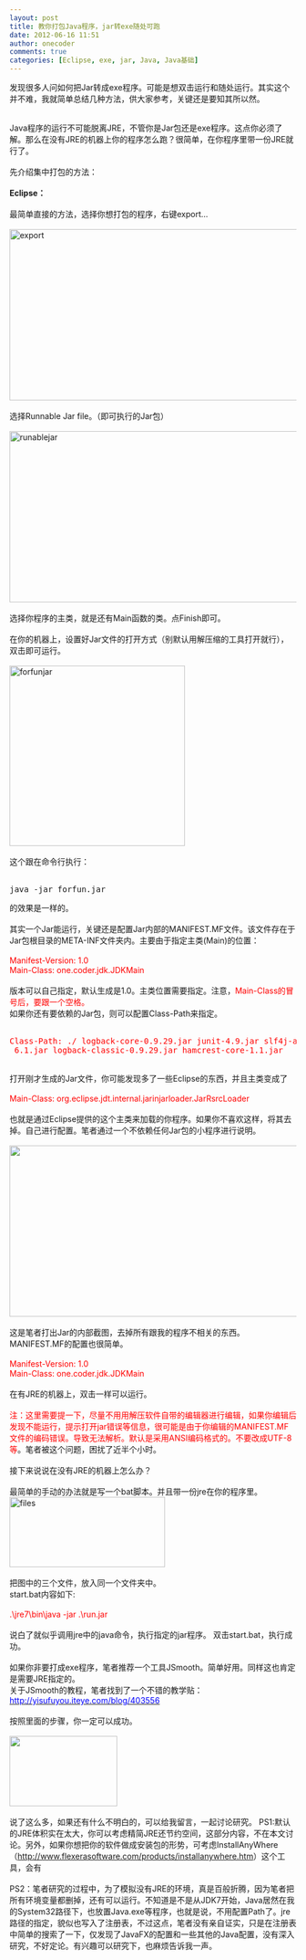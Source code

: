 ```yaml
---
layout: post
title: 教你打包Java程序，jar转exe随处可跑
date: 2012-06-16 11:51
author: onecoder
comments: true
categories: [Eclipse, exe, jar, Java, Java基础]
---
```

发现很多人问如何把Jar转成exe程序。可能是想双击运行和随处运行。其实这个并不难，我就简单总结几种方法，供大家参考，关键还是要知其所以然。
<div>
	&nbsp;</div>
<div>
	Java程序的运行不可能脱离JRE，不管你是Jar包还是exe程序。这点你必须了解。那么在没有JRE的机器上你的程序怎么跑？很简单，在你程序里带一份JRE就行了。</div>
<div>
	&nbsp;</div>
<div>
	先介绍集中打包的方法：</div>
<div>
	&nbsp;</div>
<div>
	<div>
		<strong>Eclipse：</strong></div>
	<div>
		&nbsp;</div>
	<div>
		最简单直接的方法，选择你想打包的程序，右键export...</div>
</div>
<div>
	&nbsp;</div>
<div>
	<a href="http://www.coderli.com/wp-content/uploads/2012/06/export.jpg"><img alt="export" class="alignnone  wp-image-501" height="300" src="http://www.coderli.com/wp-content/uploads/2012/06/export.jpg" title="export" width="619" /></a></div>
<div>
	&nbsp;</div>
<div>
	<div>
		选择Runnable Jar file。（即可执行的Jar包）</div>
</div>
<div>
	&nbsp;</div>
<div>
	<a href="http://www.coderli.com/wp-content/uploads/2012/06/runablejar.jpg"><img alt="runablejar" class="alignnone  wp-image-504" height="300" src="http://www.coderli.com/wp-content/uploads/2012/06/runablejar.jpg" title="runablejar" width="621" /></a></div>
<div>
	&nbsp;</div>
<div>
	<div>
		选择你程序的主类，就是还有Main函数的类。点Finish即可。</div>
	<div>
		&nbsp;</div>
	<div>
		在你的机器上，设置好Jar文件的打开方式（别默认用解压缩的工具打开就行），双击即可运行。</div>
</div>
<div>
	&nbsp;</div>
<div>
	<a href="http://www.coderli.com/wp-content/uploads/2012/06/forfunjar.jpg"><img alt="forfunjar" class="alignnone size-full wp-image-503" height="316" src="http://www.coderli.com/wp-content/uploads/2012/06/forfunjar.jpg" title="forfunjar" width="308" /></a></div>
<div>
	&nbsp;</div>
<div>
	<div>
		这个跟在命令行执行：</div>
	<div>
		&nbsp;</div>
	<pre>
java -jar forfun.jar</pre>
	的效果是一样的。
	<div>
		&nbsp;</div>
	其实一个Jar能运行，关键还是配置Jar内部的MANIFEST.MF文件。该文件存在于Jar包根目录的META-INF文件夹内。主要由于指定主类(Main)的位置：
	<div>
		&nbsp;</div>
	<div>
		<div>
			<span style="color: #ff0000;">Manifest-Version: 1.0</span></div>
		<span style="color: #ff0000;">Main-Class: one.coder.jdk.JDKMain</span></div>
	<div>
		&nbsp;</div>
	<div>
		版本可以自己指定，默认生成是1.0。主类位置需要指定。注意，<span style="color: #ff0000;">Main-Class的冒号后，要跟一个空格。</span></div>
	如果你还有要依赖的Jar包，则可以配置Class-Path来指定。
	<div>
		&nbsp;</div>
	<div>
		<pre>
<span style="color: #ff0000;">Class-Path:&nbsp;./ logback-core-0.9.29.jar junit-4.9.jar slf4j-api-1.</span>
<span style="color: #ff0000;">&nbsp;6.1.jar logback-classic-0.9.29.jar hamcrest-core-1.1.jar</span></pre>
		<div>
			&nbsp;</div>
		打开刚才生成的Jar文件，你可能发现多了一些Eclipse的东西，并且主类变成了</div>
	<div>
		&nbsp;</div>
	<span style="color: #ff0000;">Main-Class: org.eclipse.jdt.internal.jarinjarloader.JarRsrcLoader</span>
	<div>
		&nbsp;</div>
	<div>
		也就是通过Eclipse提供的这个主类来加载的你程序。如果你不喜欢这样，将其去掉。自己进行配置。笔者通过一个不依赖任何Jar包的小程序进行说明。</div>
</div>
<div>
	&nbsp;</div>
<div>
	<a href="http://www.coderli.com/wp-content/uploads/2012/06/runjar.jpg"><img alt="" class="alignnone  wp-image-505" height="300" src="http://www.coderli.com/wp-content/uploads/2012/06/runjar.jpg" title="runjar" width="600" /></a></div>
<div>
	&nbsp;</div>
<div>
	这是笔者打出Jar的内部截图，去掉所有跟我的程序不相关的东西。MANIFEST.MF的配置也很简单。
	<div>
		&nbsp;</div>
	<div>
		<div>
			<span style="color: #ff0000;">Manifest-Version: 1.0</span></div>
		<span style="color: #ff0000;">Main-Class: one.coder.jdk.JDKMain</span></div>
	<div>
		&nbsp;</div>
	在有JRE的机器上，双击一样可以运行。
	<div>
		&nbsp;</div>
	<span style="color: #ff0000;">注：这里需要提一下，尽量不用用解压软件自带的编辑器进行编辑，如果你编辑后发现不能运行，提示打开jar错误等信息，很可能是由于你编辑的MANIFEST.MF文件的编码错误。导致无法解析。默认是采用ANSI编码格式的。不要改成UTF-8等</span>。笔者被这个问题，困扰了近半个小时。
	<div>
		&nbsp;</div>
	接下来说说在没有JRE的机器上怎么办？
	<div>
		&nbsp;</div>
	最简单的手动的办法就是写一个bat脚本。并且带一份jre在你的程序里。</div>
<div>
	<a href="http://www.coderli.com/wp-content/uploads/2012/06/files.jpg"><img alt="files" class="alignnone size-full wp-image-502" height="123" src="http://www.coderli.com/wp-content/uploads/2012/06/files.jpg" title="files" width="273" /></a></div>
<div>
	&nbsp;</div>
<div>
	<div>
		把图中的三个文件，放入同一个文件夹中。</div>
	start.bat内容如下:
	<div>
		&nbsp;</div>
	<div>
		<span style="color: #ff0000;">.\jre7\bin\java -jar .\run.jar</span></div>
	<div>
		&nbsp;</div>
	说白了就似乎调用jre中的java命令，执行指定的jar程序。 双击start.bat，执行成功。
	<div>
		&nbsp;</div>
	<div>
		如果你非要打成exe程序，笔者推荐一个工具JSmooth。简单好用。同样这也肯定是需要JRE指定的。</div>
	关于JSmooth的教程，笔者找到了一个不错的教学贴：<span style="color: #0000ff;"><a href="http://yisufuyou.iteye.com/blog/403556"><span style="color: #0000ff;">http://yisufuyou.iteye.com/blog/403556</span></a></span>
	<div>
		&nbsp;</div>
	<div>
		按照里面的步骤，你一定可以成功。</div>
	<div>
		&nbsp;</div>
	<div>
		<a href="http://www.coderli.com/wp-content/uploads/2012/06/coderexe.jpg"><img alt="" class="alignnone size-full wp-image-500" height="123" src="http://www.coderli.com/wp-content/uploads/2012/06/coderexe.jpg" title="coderexe" width="189" /></a></div>
</div>
<div>
	&nbsp;</div>
<div>
	说了这么多，如果还有什么不明白的，可以给我留言，一起讨论研究。 PS1:默认的JRE体积实在太大，你可以考虑精简JRE还节约空间，这部分内容，不在本文讨论。另外，如果你想把你的软件做成安装包的形势，可考虑InstallAnyWhere（<a href="http://www.flexerasoftware.com/products/installanywhere.htm">http://www.flexerasoftware.com/products/installanywhere.htm</a>）这个工具，会有
	<div>
		&nbsp;</div>
	<div>
		PS2：笔者研究的过程中，为了模拟没有JRE的环境，真是百般折腾，因为笔者把所有环境变量都删掉，还有可以运行。不知道是不是从JDK7开始，Java居然在我的System32路径下，也放置Java.exe等程序，也就是说，不用配置Path了。jre路径的指定，貌似也写入了注册表，不过这点，笔者没有亲自证实，只是在注册表中简单的搜索了一下，仅发现了JavaFX的配置和一些其他的Java配置，没有深入研究，不好定论。有兴趣可以研究下，也麻烦告诉我一声。</div>
	<div>
		&nbsp;</div>
</div>

